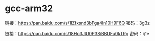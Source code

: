 # gcc-arm32

链接：https://pan.baidu.com/s/1lZfxsnd3bFga4In10H9F6Q 密码：3g3z

链接：https://pan.baidu.com/s/18Ho3JlU0P3SiBBUFu0kTRg 密码：ij1e